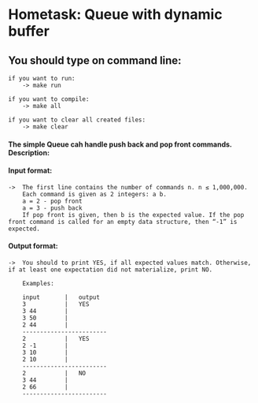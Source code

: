 # Hometask: Queue with dynamic buffer

## You should type on command line:
    
    if you want to run:
        -> make run
        
    if you want to compile:
        -> make all
        
    if you want to clear all created files:
        -> make clear
        
#### The simple  Queue cah handle push back and pop front commands. Description:

#### Input format:

    ->  The first line contains the number of commands n. n ≤ 1,000,000.
        Each command is given as 2 integers: a b.
        a = 2 - pop front
        a = 3 - push back
        If pop front is given, then b is the expected value. If the pop front command is called for an empty data structure, then “-1” is expected.
       
#### Output format:

    ->  You should to print YES, if all expected values match. Otherwise, if at least one expectation did not materialize, print NO.
    
        Examples:
        
        input       |   output
        3           |   YES
        3 44        |
        3 50        |
        2 44        |
        ------------------------
        2           |   YES
        2 -1        |
        3 10        |
        2 10        |
        ------------------------
        2           |   NO
        3 44        |
        2 66        |
        ------------------------
